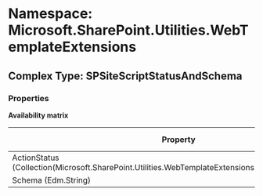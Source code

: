 # Namespace: Microsoft.SharePoint.Utilities.WebTemplateExtensions

## Complex Type: SPSiteScriptStatusAndSchema

### Properties

**Availability matrix**

Property | SPO | SP 2019 | SP 2016 | SP 2013
----------|-----|---------|---------|--------
ActionStatus (Collection(Microsoft.SharePoint.Utilities.WebTemplateExtensions.SiteScriptActionStatus)) | ✔ | ✖ | ✖ | ✖
Schema (Edm.String) | ✔ | ✖ | ✖ | ✖
